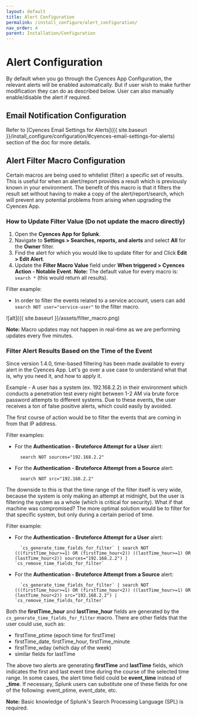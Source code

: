 ```yaml
---
layout: default
title: Alert Configuration
permalink: /install_configure/alert_configuration/
nav_order: 4
parent: Installation/Configuration
---
```


# Alert Configuration

By default when you go through the Cyences App Configuration, the relevant alerts will be enabled automatically. But if user wish to make further modification they can do as described below. User can also manually enable/disable the alert if required.

## Email Notification Configuration

Refer to [Cyences Email Settings for Alerts]({{ site.baseurl }}/install_configure/configuration/#cyences-email-settings-for-alerts) section of the doc for more details.


## Alert Filter Macro Configuration

Certain macros are being used to whitelist (filter) a specific set of results. This is useful for when an alert/report provides a result which is previously known in your environment. The benefit of this macro is that it filters the result set without having to make a copy of the alert/report/search, which will prevent any potential problems from arising when upgrading the Cyences App.  

### How to Update Filter Value (Do not update the macro directly)
1. Open the **Cyences App for Splunk**.
2. Navigate to **Settings > Searches, reports, and alerts** and select **All** for the **Owner** filter.
3. Find the alert for which you would like to update filter for and Click **Edit > Edit Alert**.
4. Update the **Filter Macro Value** field under **When triggered > Cyences Action - Notable Event**.
**Note:** The default value for every macro is: `search *` (this would return all results). 

Filter example:
* In order to filter the events related to a service account, users can add `search NOT user="service-user"` to the filter macro.

![alt]({{ site.baseurl }}/assets/filter_macro.png)

**Note:** Macro updates may not happen in real-time as we are performing updates every five minutes.

### Filter Alert Results Based on the Time of the Event

Since version 1.4.0, time-based filtering has been made available to every alert in the Cyences App. Let's go over a use case to understand what that is, why you need it, and how to apply it. 

Example - A user has a system (ex. 192.168.2.2) in their environment which conducts a penetration test every night between 1-2 AM via brute force password attempts to different systems. Due to these events, the user receives a ton of false positive alerts, which could easily by avoided. 

The first course of action would be to filter the events that are coming in from that IP address.

Filter examples: 

* For the **Authentication - Bruteforce Attempt for a User** alert: 

        search NOT sources="192.168.2.2"

* For the **Authentication - Bruteforce Attempt from a Source** alert: 

        search NOT src="192.168.2.2"

The downside to this is that the time range of the filter itself is very wide, because the system is only making an attempt at midnight, but the user is filtering the system as a whole (which is critical for security). What if that machine was compromised? The more optimal solution would be to filter for that specific system, but only during a certain period of time. 

Filter example: 

* For the **Authentication - Bruteforce Attempt for a User** alert: 

        `cs_generate_time_fields_for_filter` | search NOT (((firstTime_hour>=1) OR (firstTime_hour<2)) ((lastTime_hour>=1) OR (lastTime_hour<2)) sources="192.168.2.2") | `cs_remove_time_fields_for_filter`

* For the **Authentication - Bruteforce Attempt from a Source** alert: 

        `cs_generate_time_fields_for_filter` | search NOT (((firstTime_hour>=1) OR (firstTime_hour<2)) ((lastTime_hour>=1) OR (lastTime_hour<2)) src="192.168.2.2") | `cs_remove_time_fields_for_filter` 

Both the **firstTime_hour** and **lastTime_hour** fields are generated by the `cs_generate_time_fields_for_filter` macro. There are other fields that the user could use, such as:
* firstTime_ptime (epoch time for firstTime) 
* firstTime_date, firstTime_hour, firstTime_minute 
* firstTime_wday (which day of the week)
* similar fields for lastTime  

The above two alerts are generating **firstTime** and **lastTime** fields, which indicates the first and last event time during the course of the selected time range. In some cases, the alert time field could be **event_time** instead of **_time**. If necessary, Splunk users can substitute one of these fields for one of the following: event_ptime, event_date, etc.

**Note:** Basic knowledge of Splunk's Search Processing Language (SPL) is required.
